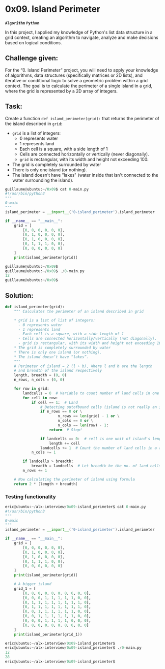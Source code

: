 # 0x09. Island Perimeter
**`Algorithm`**  **`Python`**

In this project, I applied my knowledge of Python's list data structure in a grid context, creating an algorithm to navigate, analyze and make decisions based on logical conditions.

## Challenge given:
For the “0. Island Perimeter” project, you will need to apply your knowledge of algorithms, data structures (specifically matrices or 2D lists), and iterative or conditional logic to solve a geometric problem within a grid context. The goal is to calculate the perimeter of a single island in a grid, where the grid is represented by a 2D array of integers.

## Task:
Create a function `def island_perimeter(grid):` that returns the perimeter of the island described in `grid`:
- `grid` is a list of integers:
  - 0 represents water
  - 1 represents land
  - Each cell is a square, with a side length of 1
  - Cells are connected horizontally or vertically (never diagonally).
  - `grid` is rectangular, with its width and height not exceeding 100.
- The grid is completely surrounded by water
- There is only one island (or nothing).
- The island doesn't have "lakes" (water inside that isn't connected to the water surrounding the island).

```py
guillaume@ubuntu:~/0x09$ cat 0-main.py
#!/usr/bin/python3
"""
0-main
"""
island_perimeter = __import__('0-island_perimeter').island_perimeter

if __name__ == "__main__":
    grid = [
        [0, 0, 0, 0, 0, 0],
        [0, 1, 0, 0, 0, 0],
        [0, 1, 0, 0, 0, 0],
        [0, 1, 1, 1, 0, 0],
        [0, 0, 0, 0, 0, 0]
    ]
    print(island_perimeter(grid))

guillaume@ubuntu:~/0x09$ 
guillaume@ubuntu:~/0x09$ ./0-main.py
12
guillaume@ubuntu:~/0x09$
```
## Solution:

```py
def island_perimeter(grid):
    """ Calculates the perimeter of an island described in grid

    * grid is a list of list of integers:
      - 0 represents water
      - 1 represents land
      - Each cell is a square, with a side length of 1
      - Cells are connected horizontally/vertically (not diagonally).
      - grid is rectangular, with its width and height not exceeding 100
    * The grid is completely surrounded by water
    * There is only one island (or nothing).
    * The island doesn’t have “lakes”.
    """
    # Perimeter of island = 2 (l + b), Where l and b are the length
    # and breadth of the island respectively
    length, breadth = (0, 0)
    n_rows, n_cols = (0, 0)

    for row in grid:
        landcells = 0  # Variable to count number of land cells in one row
        for cell in row:
            if cell == 1:  # Land
                # Detecting outofbound cells (island is not really an island)
                if n_rows == 0 or \
                        n_rows == len(grid) - 1 or \
                        n_cols == 0 or \
                        n_cols == len(row) - 1:
                    return  # Stop!

                if landcells == 0:  # cell is one unit of island's length
                    length += cell
                landcells += 1  # Count the number of land cells in a row
            n_cols += 1

        if landcells > breadth:
            breadth = landcells  # Let breadth be the no. of land cells in row
        n_rows += 1

    # Now calculating the perimeter of island using formula
    return 2 * (length + breadth)

```

### Testing functionality
```py
eric@ubuntu:~/alx-interview/0x09-island_perimeter$ cat 0-main.py
#!/usr/bin/python3
"""
0-main
"""
island_perimeter = __import__('0-island_perimeter').island_perimeter

if __name__ == "__main__":
    grid = [
        [0, 0, 0, 0, 0, 0],
        [0, 1, 0, 0, 0, 0],
        [0, 1, 0, 0, 0, 0],
        [0, 1, 1, 1, 0, 0],
        [0, 0, 0, 0, 0, 0]
    ]
    print(island_perimeter(grid))

    # A bigger island
    grid_1 = [
        [0, 0, 0, 0, 0, 0, 0, 0, 0, 0],
        [0, 0, 0, 1, 1, 1, 1, 1, 0, 0],
        [0, 1, 1, 1, 1, 1, 1, 1, 1, 0],
        [0, 1, 1, 1, 1, 1, 1, 1, 1, 0],
        [0, 0, 1, 1, 1, 1, 1, 1, 0, 0],
        [0, 0, 1, 1, 1, 1, 1, 1, 0, 0],
        [0, 0, 0, 1, 1, 1, 1, 0, 0, 0],
        [0, 0, 0, 0, 0, 0, 0, 0, 0, 0]
    ]
    print(island_perimeter(grid_1))

eric@ubuntu:~/alx-interview/0x09-island_perimeter$
eric@ubuntu:~/alx-interview/0x09-island_perimeter$ ./0-main.py
12
28
eric@ubuntu:~/alx-interview/0x09-island_perimeter$
```
